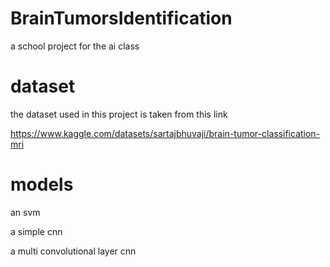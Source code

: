 # BrainTumorsIdentification
a school project for the ai class

# dataset 

the dataset used in this project is taken from this  link

https://www.kaggle.com/datasets/sartajbhuvaji/brain-tumor-classification-mri

# models

an svm

a simple cnn

a multi convolutional layer cnn

